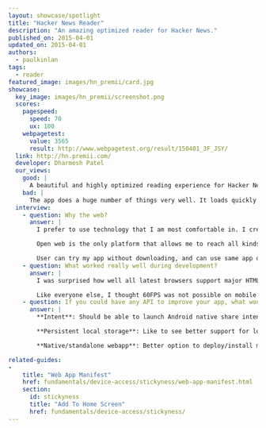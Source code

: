 ```yaml
---
layout: showcase/spotlight
title: "Hacker News Reader"
description: "An amazing optimized reader for Hacker News."
published_on: 2015-04-01
updated_on: 2015-04-01
authors:
  - paulkinlan
tags:
  - reader
featured_image: images/hn_premii/card.jpg
showcase:
  key_image: images/hn_premii/screenshot.png
  scores:
    pagespeed:
      speed: 70
      ux: 100
    webpagetest:
      value: 3565
      result: http://www.webpagetest.org/result/150401_3F_JSY/
  link: http://hn.premii.com/
  developer: Dharmesh Patel
  our_views:
    good: |
      A beautiful and highly optimized reading experience for Hacker News, this app works well and looks great across mobile, tablet and desktop. It's fast and testing it on mobile you will see some silky smooth transitions. It has a really nice use of theme-color for integration into Android and it's installable as it uses the [Web app manifest](/web/fundamentals/device-access/stickyness/web-app-manifest.html). Once installed it looks and feels like a native HN news reader app.
    bad: |
      The app does a huge number of things very well. It loads quickly and is fast and smooth to use. If there were one thing the app could do it would be to add support for offline experiences. This could be a simple error page or a more complex view of cached content.
  interview:
    - question: Why the web?
      answer: |
        I prefer to use technology that I am most comfortable in. I created my first webpage long before I wrote "hello world" in c++.

        Open web is the only platform that allows me to reach all kinds of users. I can easily develop and deploy new features and fixes for my app without depending on third party. It allows me to push new features and bug fixes anytime.

        User can try my app without downloading, and can use same app on different platforms. As of today, my app works on latest HTML5 capable browsers including but not limited to Firefox OS, Windows Phone, blackberry, iOS and Android; and its available to download on different app stores. This app is also available on the Chrome Web Store. I am a sole developer and I work on this few hours per week. I don't think that any other technology would have allowed me to support different platforms.
    - question: What worked really well during development?
      answer: |
        I was surprised how well all latest browsers support major HTML5 features. I started my webapp as a prototype to see what I can build using Open Web (HTML5, CSS, Javascript). I only tested my app on iOS Safari and Android browser during development, and it worked on Firefox and with little changes, I was able to support IE mobile.

        Like everyone else, I thought 60FPS was not possible on mobile webapp, specially gestures. I was able to implement pull to refresh, and swipe to go back with little learning; and was able to make it work on all major browsers. With that knowledge, I was able to implement Flipboard webapp style story navigation in few hours.
    - question: If you could have any API to improve your app, what would it be?
      answer: |
        **Intent**: Should be able to launch Android native share intent or iOS share from my webapp. This will allow user to choose the service of their choice instead of my app's limited options.

        **Persistent local storage**: Like to see better support for localstorage. 5MB/2.5MB is not enough. Not only that, there is no way to figure out how much space is available. My app can manage storage properly if I knew how much space is left.

        **Native/standalone webapp**: Better option to deploy/install my webapp on iOS, Android and WP as a standalone app. I use Cordova but its painful to update to the latest version. Chrome on Android is moving in right direction, but iOS and Windows Phone is not providing enough support for standalone app.

related-guides:
-
    title: "Web App Manifest"
    href: fundamentals/device-access/stickyness/web-app-manifest.html
    section:
      id: stickyness
      title: "Add To Home Screen"
      href: fundamentals/device-access/stickyness/
---
```

